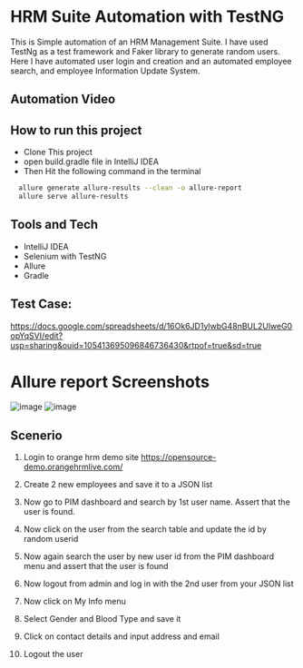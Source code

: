 

#  HRM Suite Automation with TestNG

This is Simple automation of an HRM Management Suite.
I have used TestNg as a test framework and Faker library
to generate random users. Here I have automated user
login and creation and an automated employee search, and employee Information Update System.


## Automation Video
##






## How to run this project

- Clone This project
- open build.gradle file in IntelliJ IDEA
- Then Hit the following command in the terminal

```bash
  allure generate allure-results --clean -o allure-report
  allure serve allure-results
```
## Tools and Tech
- IntelliJ IDEA
- Selenium with TestNG
- Allure
- Gradle


## Test Case:
https://docs.google.com/spreadsheets/d/16Ok6JD1ylwbG48nBUL2UlweG0opYqSVI/edit?usp=sharing&ouid=105413695096846736430&rtpof=true&sd=true



# Allure report Screenshots

![image](https://github.com/user-attachments/assets/e79b67ce-fb20-4e8e-a51d-a3f2d33c527d)
![image](https://github.com/user-attachments/assets/d522b3ee-5e70-4b78-8685-f7d2bffe76bc)






## Scenerio

1. Login to orange hrm demo site
https://opensource-demo.orangehrmlive.com/

2. Create 2 new employees and save it to a JSON list
3. Now go to PIM dashboard and search by 1st user name. Assert that the user is found.
4. Now click on the user from the search table and update the id by random userid
5. Now again search the user by new user id from the PIM dashboard menu and assert that the user is found
6. Now logout from admin and log in with the 2nd user from your JSON list
7. Now click on My Info menu
8. Select Gender and Blood Type and save it
9. Click on contact details and input address and email
10. Logout the user


